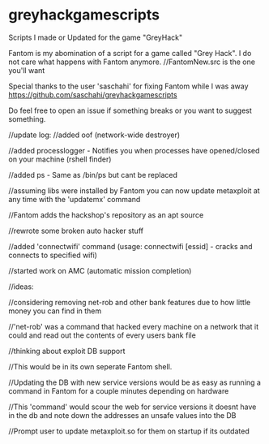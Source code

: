 # greyhackgamescripts
Scripts I made or Updated for the game "GreyHack"

Fantom is my abomination of a script for a game called "Grey Hack". I do not care what happens with Fantom anymore.
//FantomNew.src is the one you'll want

Special thanks to the user 'saschahi' for fixing Fantom while I was away
https://github.com/saschahi/greyhackgamescripts



Do feel free to open an issue if something breaks or you want to suggest something.



//update log:
//added oof (network-wide destroyer)

//added processlogger - Notifies you when processes have opened/closed on your machine (rshell finder)

//added ps - Same as /bin/ps but cant be replaced


//assuming libs were installed by Fantom you can now update metaxploit at any time with the 'updatemx' command

//Fantom adds the hackshop's repository as an apt source

//rewrote some broken auto hacker stuff

//added 'connectwifi' command (usage: connectwifi [essid] - cracks and connects to specified wifi)

//started work on AMC (automatic mission completion)



//ideas:

//considering removing net-rob and other bank features due to how little money you can find in them

//'net-rob' was a command that hacked every machine on a network that it could and read out the contents of every users bank file


//thinking about exploit DB support

//This would be in its own seperate Fantom shell.

//Updating the DB with new service versions would be as easy as running a command in Fantom for a couple minutes depending on hardware

//This 'command' would scour the web for service versions it doesnt have in the db and note down the addresses an unsafe values into the DB


//Prompt user to update metaxploit.so for them on startup if its outdated





